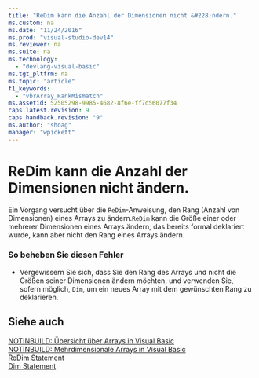 ```yaml
---
title: "ReDim kann die Anzahl der Dimensionen nicht &#228;ndern."
ms.custom: na
ms.date: "11/24/2016"
ms.prod: "visual-studio-dev14"
ms.reviewer: na
ms.suite: na
ms.technology: 
  - "devlang-visual-basic"
ms.tgt_pltfrm: na
ms.topic: "article"
f1_keywords: 
  - "vbrArray_RankMismatch"
ms.assetid: 52505298-9985-4682-8f6e-ff7d56077f34
caps.latest.revision: 9
caps.handback.revision: "9"
ms.author: "shoag"
manager: "wpickett"
---
```

# ReDim kann die Anzahl der Dimensionen nicht &#228;ndern.
Ein Vorgang versucht über die `ReDim`\-Anweisung, den Rang \(Anzahl von Dimensionen\) eines Arrays zu ändern.`ReDim` kann die Größe einer oder mehrerer Dimensionen eines Arrays ändern, das bereits formal deklariert wurde, kann aber nicht den Rang eines Arrays ändern.  
  
### So beheben Sie diesen Fehler  
  
-   Vergewissern Sie sich, dass Sie den Rang des Arrays und nicht die Größen seiner Dimensionen ändern möchten, und verwenden Sie, sofern möglich, `Dim`, um ein neues Array mit dem gewünschten Rang zu deklarieren.  
  
## Siehe auch  
 [NOTINBUILD: Übersicht über Arrays in Visual Basic](assetId:///ca50e2f2-b4d2-4c57-9169-9abbcc3392d8)   
 [NOTINBUILD: Mehrdimensionale Arrays in Visual Basic](assetId:///d92cad25-07e2-4d79-8ea4-ab269700f5de)   
 [ReDim Statement](../Topic/ReDim%20Statement%20\(Visual%20Basic\).md)   
 [Dim Statement](../Topic/Dim%20Statement%20\(Visual%20Basic\).md)